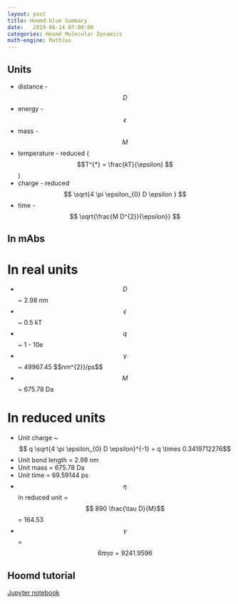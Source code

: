 ```yaml
---
layout: post
title: Hoomd-blue Summary
date:   2019-06-14 07:00:00
categories: Hoomd Molecular Dynamics
math-engine: MathJax
---
```


<script src="https://cdn.mathjax.org/mathjax/latest/MathJax.js?config=TeX-AMS-MML_HTMLorMML" type="text/javascript">
</script>

## Units ##
* distance - $$D$$
* energy - $$\epsilon$$
* mass - $$M$$
* temperature - reduced ($$T^{*} = \frac{kT}{\epsilon} $$)
* charge - reduced $$ \sqrt{4 \pi \epsilon_{0} D \epsilon } $$
* time - $$ \sqrt{\frac{M D^{2}}{\epsilon}} $$

## In mAbs ##

# In real units #
* $$D$$ ~ 2.98 nm
* $$\epsilon$$ ~ 0.5 kT
* $$q$$ ~ 1 - 10e
* $$\gamma$$ ~ 49967.45 $$nm^{2}}/ps$$
* $$M$$ ~ 675.78 Da

# In reduced units #
* Unit charge ~ $$ q \sqrt{4 \pi \epsilon_{0} D \epsilon}^{-1} = q \times 0.3419712276$$
* Unit bond length = 2.98 nm
* Unit mass = 675.78 Da
* Unit time = 69.59144 ps
* $$\eta$$ in reduced unit = $$ 890 \frac{\tau D}{M}$$ = 164.53
* $$\gamma$$ = $$6 \pi \eta a = 9241.9596$$

## Hoomd tutorial ##
[Jupyter notebook](https://nbviewer.jupyter.org/github/joaander/hoomd-examples/blob/master/index.ipynb)